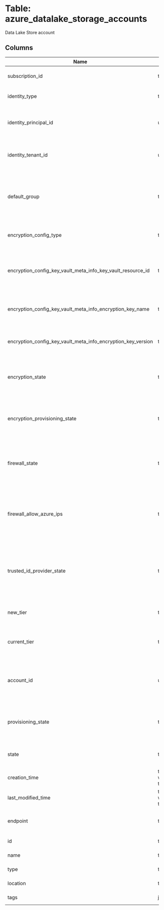 
# Table: azure_datalake_storage_accounts
Data Lake Store account
## Columns
| Name        | Type           | Description  |
| ------------- | ------------- | -----  |
|subscription_id|text|Azure subscription id|
|identity_type|text|The type of encryption being used|
|identity_principal_id|uuid|The principal identifier associated with the encryption|
|identity_tenant_id|uuid|The tenant identifier associated with the encryption|
|default_group|text|The default owner group for all new folders and files created in the Data Lake Store account|
|encryption_config_type|text|The type of encryption configuration being used|
|encryption_config_key_vault_meta_info_key_vault_resource_id|text|The resource identifier for the user managed Key Vault being used to encrypt|
|encryption_config_key_vault_meta_info_encryption_key_name|text|The name of the user managed encryption key|
|encryption_config_key_vault_meta_info_encryption_key_version|text|The version of the user managed encryption key|
|encryption_state|text|The current state of encryption for this Data Lake Store account|
|encryption_provisioning_state|text|The current state of encryption provisioning for this Data Lake Store account|
|firewall_state|text|The current state of the IP address firewall for this Data Lake Store account|
|firewall_allow_azure_ips|text|The current state of allowing or disallowing IPs originating within Azure through the firewall|
|trusted_id_provider_state|text|The current state of the trusted identity provider feature for this Data Lake Store account|
|new_tier|text|The commitment tier to use for next month|
|current_tier|text|The commitment tier in use for the current month|
|account_id|uuid|The unique identifier associated with this Data Lake Store account|
|provisioning_state|text|The provisioning status of the Data Lake Store account|
|state|text|The state of the Data Lake Store account|
|creation_time|timestamp without time zone||
|last_modified_time|timestamp without time zone||
|endpoint|text|The full CName endpoint for this account|
|id|text|The resource identifier|
|name|text|The resource name|
|type|text|The resource type|
|location|text|The resource location|
|tags|jsonb|The resource tags|
